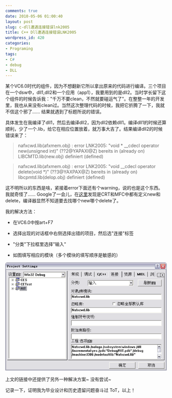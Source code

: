 ```yaml
---
comments: true
date: 2010-05-06 01:00:40
layout: post
slug: c-dll遭遇连接错误lnk2005
title: C++ Dll遭遇连接错误LNK2005
wordpress_id: 420
categories:
- Programing
tags:
- C#
- debug
- DLL
---
```


某个VC6.0时代的组件，因为不想翻新它所以拿出原来的代码进行编译。三个项目在一个dsw中，dll1,dll2和一个应用（app1），我要用到的是dll2。当时学长留下这个组件的时候告诉我："千万不要clean，不然就要碰运气了"。在整整一年的开发里，我也从来没有clean过。当然这次整理代码的时候，我把它折腾了一下，我就不信这个邪了…… 结果就遇到了标题所说的错误。




具体发生在我编译了dll1，然后去编译dll2，因为dll2依赖dll1。编译dll1的时候还算顺利，少了一个.lib，给它在相应位置放着，就万事大吉了。结果编译dll2的时候错误来了：




>

>
> nafxcwd.lib(afxmem.obj) : error LNK2005: "void * __cdecl operator new(unsigned int)" (??2@YAPAXI@Z) bereits in (already on) LIBCMTD.lib(new.obj) definiert (defined)
>

> nafxcwd.lib(afxmem.obj) : error LNK2005: "void __cdecl operator delete(void *)" (??3@YAXPAX@Z) bereits in (already on) libcpmtd.lib(delop.obj) definiert (defined)
>
>





这不明所以的东西是啥，紧接着error下面还有个warning，说的也是这个东西。我就奇怪了…… Google了一会儿，在[这里](http://www.codeguru.com/forum/archive/index.php/t-102337.html)发现是CRT和MFC中都有定义new和delete，编译器显然不知道要去找哪个new哪个delete了。




我的解决方法：






  * 在VC6.0中按art+F7


  * 选择出现的对话框中右侧选择出错的项目，然后选"连接"标签


  * "分类"下拉框里选择"输入"


  * 如图填写相应的模块（多个模块的填写顺序是敏感的）




[![](/images/uploads/wp/2010-05-06_cpp_dll_link_error_solution.png)](/images/uploads/wp/2010-05-06_cpp_dll_link_error_solution.png)







上文的链接中还提供了另外一种解决方案~ 没有尝试~




记录一下，证明我为毕业设计和历史遗留问题奋斗过 ToT，以上！
